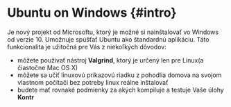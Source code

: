 # Ubuntu on Windows {#intro}

Je nový projekt od Microsoftu, ktorý je možné si nainštalovať vo Windows od verzie 10. Umožnuje spúšťať Ubuntu ako štandardnú aplikáciu. Táto funkcionalita je užitočná pre Vás z niekoľkých dôvodov:
- môžete používať nástroj **Valgrind**, ktorý je určený len pre Linux(a čiastočne Mac OS X)
- môžete sa učiť linuxovú príkazovú riadku z pohodlia domova na svojom vlastnom počítači bez potreby linux reálne inštalovať
- budete mať rovnaké podmienky za akých kompiluje a testuje Vaše úlohy **Kontr**
